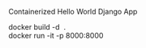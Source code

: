 Containerized Hello World Django App

docker build -d <Image Name> . \
docker run -it -p 8000:8000 <Image Name> 
